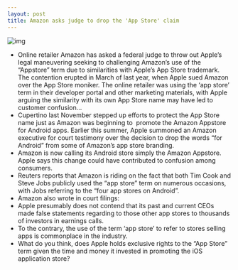 ```yaml
---
layout: post
title: Amazon asks judge to drop the 'App Store' claim
---
```

![img](http://media.idownloadblog.com/wp-content/uploads/2011/03/amazon-appstore.png)
* Online retailer Amazon has asked a federal judge to throw out Apple’s legal maneuvering seeking to challenging Amazon’s use of the “Appstore” term due to similarities with Apple’s App Store trademark. The contention erupted in March of last year, when Apple sued Amazon over the App Store moniker. The online retailer was using the ‘app store’ term in their developer portal and other marketing materials, with Apple arguing the similarity with its own App Store name may have led to customer confusion…
* Cupertino last November stepped up efforts to protect the App Store name just as Amazon was beginning to  promote the Amazon Appstore for Android apps. Earlier this summer, Apple summoned an Amazon executive for court testimony over the decision to drop the words “for Android” from some of Amazon’s app store branding.
* Amazon is now calling its Android store simply the Amazon Appstore. Apple says this change could have contributed to confusion among consumers.
* Reuters reports that Amazon is riding on the fact that both Tim Cook and Steve Jobs publicly used the “app store” term on numerous occasions, with Jobs referring to the “four app stores on Android”.
* Amazon also wrote in court filings:
* Apple presumably does not contend that its past and current CEOs made false statements regarding to those other app stores to thousands of investors in earnings calls.
* To the contrary, the use of the term ‘app store’ to refer to stores selling apps is commonplace in the industry.
* What do you think, does Apple holds exclusive rights to the “App Store” term given the time and money it invested in promoting the iOS application store?

